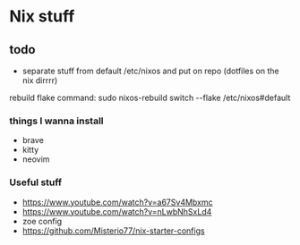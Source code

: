 # Nix stuff

## todo
- separate stuff from default /etc/nixos and put on repo (dotfiles on the nix dirrrr)

rebuild flake command:
sudo nixos-rebuild switch --flake /etc/nixos#default

### things I wanna install
- brave
- kitty
- neovim


### Useful stuff
- https://www.youtube.com/watch?v=a67Sv4Mbxmc
- https://www.youtube.com/watch?v=nLwbNhSxLd4
- zoe config
- https://github.com/Misterio77/nix-starter-configs
